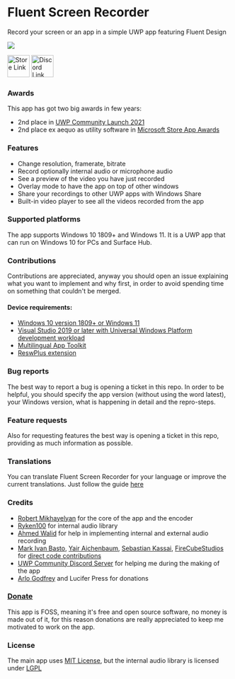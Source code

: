 # Fluent Screen Recorder

Record your screen or an app in a simple UWP app featuring Fluent Design

![](https://i.postimg.cc/D0tRCCKZ/1.png)


<a href='https://www.microsoft.com/en-us/p/fluent-screen-recorder/9mwv79xlfqh7'><img src='https://developer.microsoft.com/en-us/store/badges/images/English_get-it-from-MS.png' alt='Store Link' height="50px"/></a> <a href='https://discord.gg/UZgbJP2'><img src='https://media.moddb.com/images/members/1/454/453186/profile/news-discord-join.jpg' alt='Discord Link' height="50px"/></a>

### Awards
This app has got two big awards in few years:
- 2nd place in [UWP Community Launch 2021](https://uwpcommunity.com/launch/2021/)
- 2nd place ex aequo as utility software in [Microsoft Store App Awards](https://blogs.windows.com/windowsdeveloper/2022/05/27/announcing-the-microsoft-store-app-awards-winners/)

### Features

- Change resolution, framerate, bitrate
- Record optionally internal audio or microphone audio
- See a preview of the video you have just recorded
- Overlay mode to have the app on top of other windows
- Share your recordings to other UWP apps with Windows Share
- Built-in video player to see all the videos recorded from the app

### Supported platforms

The app supports Windows 10 1809+ and Windows 11. It is a UWP app that can run on Windows 10 for PCs and Surface Hub.

### Contributions

Contributions are appreciated, anyway you should open an issue explaining what you want to implement and why first, in order to avoid spending time on something that couldn't be merged.

#### Device requirements:
- [Windows 10 version 1809+ or Windows 11](http://windows.com)
- [Visual Studio 2019 or later with Universal Windows Platform development workload](https://visualstudio.microsoft.com/vs/features/universal-windows-platform/)
- [Multilingual App Toolkit](https://developer.microsoft.com/en-us/windows/downloads/multilingual-app-toolkit/)
- [ReswPlus extension](https://marketplace.visualstudio.com/items?itemName=rudyhuyn.ReswPlus)

### Bug reports

The best way to report a bug is opening a ticket in this repo. In order to be helpful, you should specify the app version (without using the word latest), your Windows version, what is happening in detail and the repro-steps.

### Feature requests

Also for requesting features the best way is opening a ticket in this repo, providing as much information as possible.

### Translations

You can translate Fluent Screen Recorder for your language or improve the current translations. Just follow the guide [here](https://github.com/MarcAnt01/Fluent-Screen-Recorder/blob/master/translations.md)

### Credits
- [Robert Mikhayelyan](https://github.com/robmikh) for the core of the app and the encoder
- [Ryken100](https://github.com/Ryken100) for internal audio library
- [Ahmed Walid](https://github.com/ahmed605) for help in implementing internal and external audio recording
- [Mark Ivan Basto](https://github.com/MarkIvanDev), [Yair Aichenbaum](https://github.com/yaichenbaum), [Sebastian Kassai](https://github.com/xezrunner), [FireCubeStudios](https://github.com/FireCubeStudios) for [direct code contributions](https://github.com/MarcAnt01/Fluent-Screen-Recorder/graphs/contributors)
- [UWP Community Discord Server](https://aka.ms/winui/discord) for helping me during the making of the app
- [Arlo Godfrey](https://github.com/Arlodotexe) and Lucifer Press for donations


### [Donate](https://paypal.me/FilippoFedeli)

This app is FOSS, meaning it's free and open source software, no money is made out of it, for this reason donations are really appreciated to keep me motivated to work on the app.


### License

The main app uses [MIT License](https://github.com/MarcAnt01/Fluent-Screen-Recorder/blob/master/LICENSE), but the internal audio library is licensed under [LGPL](https://github.com/MarcAnt01/Fluent-Screen-Recorder/blob/3.0/ScreenSenderComponent/LICENSE)
